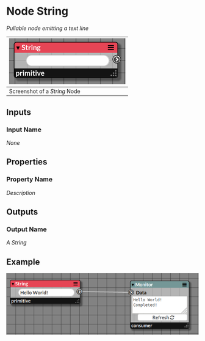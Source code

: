 # Node String

_Pullable node emitting a text line_

| ![string Node](img/string.png) |
|------------------------|
|Screenshot of a _String_ Node|


## Inputs

### Input Name

_None_

## Properties

### Property Name

_Description_

## Outputs

### Output Name

_A String_

## Example

![example](img/string_example.png)
